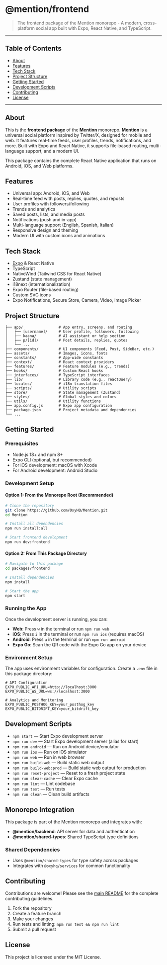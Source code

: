 # @mention/frontend

> The frontend package of the Mention monorepo - A modern, cross-platform social app built with Expo, React Native, and TypeScript.

---

## Table of Contents
- [About](#about)
- [Features](#features)
- [Tech Stack](#tech-stack)
- [Project Structure](#project-structure)
- [Getting Started](#getting-started)
- [Development Scripts](#development-scripts)
- [Contributing](#contributing)
- [License](#license)

---

## About

This is the **frontend package** of the **Mention** monorepo. **Mention** is a universal social platform inspired by Twitter/X, designed for mobile and web. It features real-time feeds, user profiles, trends, notifications, and more. Built with Expo and React Native, it supports file-based routing, multi-language support, and a modern UI.

This package contains the complete React Native application that runs on Android, iOS, and Web platforms.

## Features
- Universal app: Android, iOS, and Web
- Real-time feed with posts, replies, quotes, and reposts
- User profiles with followers/following
- Trends and analytics
- Saved posts, lists, and media posts
- Notifications (push and in-app)
- Multi-language support (English, Spanish, Italian)
- Responsive design and theming
- Modern UI with custom icons and animations

## Tech Stack
- [Expo](https://expo.dev/) & React Native
- TypeScript
- NativeWind (Tailwind CSS for React Native)
- Zustand (state management)
- i18next (internationalization)
- Expo Router (file-based routing)
- Custom SVG icons
- Expo Notifications, Secure Store, Camera, Video, Image Picker

## Project Structure
```
├── app/                # App entry, screens, and routing
│   ├── [username]/     # User profile, followers, following
│   ├── kaana/          # AI assistant or help section
│   ├── p/[id]/         # Post details, replies, quotes
│   └── ...
├── components/         # UI components (Feed, Post, SideBar, etc.)
├── assets/             # Images, icons, fonts
├── constants/          # App-wide constants
├── context/            # React context providers
├── features/           # Feature modules (e.g., trends)
├── hooks/              # Custom React hooks
├── interfaces/         # TypeScript interfaces
├── lib/                # Library code (e.g., reactQuery)
├── locales/            # i18n translation files
├── scripts/            # Utility scripts
├── store/              # State management (Zustand)
├── styles/             # Global styles and colors
├── utils/              # Utility functions
├── app.config.js       # Expo app configuration
├── package.json        # Project metadata and dependencies
└── ...
```

## Getting Started

### Prerequisites
- Node.js 18+ and npm 8+
- Expo CLI (optional, but recommended)
- For iOS development: macOS with Xcode
- For Android development: Android Studio

### Development Setup

#### Option 1: From the Monorepo Root (Recommended)
```bash
# Clone the repository
git clone https://github.com/OxyHQ/Mention.git
cd Mention

# Install all dependencies
npm run install:all

# Start frontend development
npm run dev:frontend
```

#### Option 2: From This Package Directory
```bash
# Navigate to this package
cd packages/frontend

# Install dependencies
npm install

# Start the app
npm start
```

### Running the App

Once the development server is running, you can:

- **Web**: Press `w` in the terminal or run `npm run web`
- **iOS**: Press `i` in the terminal or run `npm run ios` (requires macOS)
- **Android**: Press `a` in the terminal or run `npm run android`
- **Expo Go**: Scan the QR code with the Expo Go app on your device

### Environment Setup

The app uses environment variables for configuration. Create a `.env` file in this package directory:

```env
# API Configuration
EXPO_PUBLIC_API_URL=http://localhost:3000
EXPO_PUBLIC_WS_URL=ws://localhost:3000

# Analytics and Monitoring
EXPO_PUBLIC_POSTHOG_KEY=your_posthog_key
EXPO_PUBLIC_BITDRIFT_KEY=your_bitdrift_key
```

## Development Scripts

- `npm start` — Start Expo development server
- `npm run dev` — Start Expo development server (alias for start)
- `npm run android` — Run on Android device/emulator
- `npm run ios` — Run on iOS simulator
- `npm run web` — Run in web browser
- `npm run build-web` — Build static web output
- `npm run build-web:prod` — Build static web output for production
- `npm run reset-project` — Reset to a fresh project state
- `npm run clear-cache` — Clear Expo cache
- `npm run lint` — Lint codebase
- `npm run test` — Run tests
- `npm run clean` — Clean build artifacts

## Monorepo Integration

This package is part of the Mention monorepo and integrates with:

- **@mention/backend**: API server for data and authentication
- **@mention/shared-types**: Shared TypeScript type definitions

### Shared Dependencies
- Uses `@mention/shared-types` for type safety across packages
- Integrates with `@oxyhq/services` for common functionality

## Contributing

Contributions are welcome! Please see the [main README](../../README.md) for the complete contributing guidelines.

1. Fork the repository
2. Create a feature branch
3. Make your changes
4. Run tests and linting: `npm run test && npm run lint`
5. Submit a pull request

## License

This project is licensed under the MIT License.
